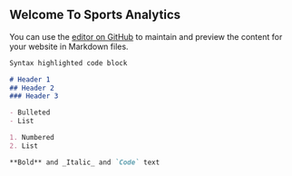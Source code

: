 ## Welcome To Sports Analytics

You can use the [editor on GitHub](https://github.com/YagnikV/SportAnalytics/edit/master/README.md) to maintain and preview the content for your website in Markdown files.


```markdown
Syntax highlighted code block

# Header 1
## Header 2
### Header 3

- Bulleted
- List

1. Numbered
2. List

**Bold** and _Italic_ and `Code` text
